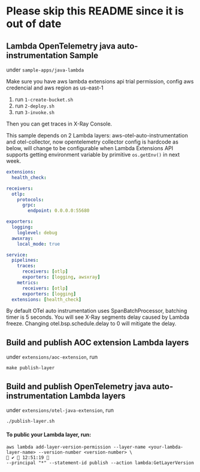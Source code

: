 # Please skip this README since it is out of date

## Lambda OpenTelemetry java auto-instrumentation Sample
under `sample-apps/java-lambda` 

Make sure you have aws lambda extensions api trial permission, config aws credencial and aws region as us-east-1
1. run `1-create-bucket.sh`
2. run `2-deploy.sh`
3. run `3-invoke.sh`

Then you can get traces in X-Ray Console.

This sample depends on 2 Lambda layers: aws-otel-auto-instrumentation and otel-collector, now opentelemetry collector config is hardcode as below, will change to be configurable when Lambda Extensions API supports getting environment variable by primitive `os.getEnv()` in next week.
```yaml
extensions:
  health_check:

receivers:
  otlp:
    protocols:
      grpc:
        endpoint: 0.0.0.0:55680

exporters:
  logging:
    loglevel: debug
  awsxray:
    local_mode: true

service:
  pipelines:
    traces:
      receivers: [otlp]
      exporters: [logging, awsxray]
    metrics:
      receivers: [otlp]
      exporters: [logging]
  extensions: [health_check]
```

By default OTel auto instrumentation uses SpanBatchProcessor, batching timer is 5 seconds. You will see X-Ray segments delay caused by Lambda freeze.
Changing otel.bsp.schedule.delay to 0 will mitigate the delay.

## Build and publish AOC extension Lambda layers
under `extensions/aoc-extension`, run
```shell script
make publish-layer
```

## Build and publish OpenTelemetry java auto-instrumentation Lambda layers
under `extensions/otel-java-extension`, run
```shell script
./publish-layer.sh
```

#### To public your Lambda layer, run:
```shell script
aws lambda add-layer-version-permission --layer-name <your-lambda-layer-name> --version-number <version-number> \                                             ✔  12:51:19 
--principal "*" --statement-id publish --action lambda:GetLayerVersion
```
